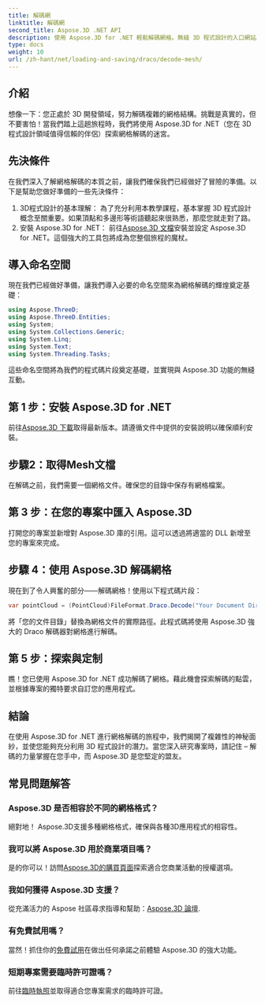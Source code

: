 ```yaml
---
title: 解碼網
linktitle: 解碼網
second_title: Aspose.3D .NET API
description: 使用 Aspose.3D for .NET 輕鬆解碼網格。無縫 3D 程式設計的入口網站。探索、客製化並提升您的專案。
type: docs
weight: 10
url: /zh-hant/net/loading-and-saving/draco/decode-mesh/
---
```

## 介紹
想像一下：您正處於 3D 開發領域，努力解碼複雜的網格結構。挑戰是真實的，但不要害怕！當我們踏上這趟旅程時，我們將使用 Aspose.3D for .NET（您在 3D 程式設計領域值得信賴的伴侶）探索網格解碼的迷宮。
## 先決條件
在我們深入了解網格解碼的本質之前，讓我們確保我們已經做好了冒險的準備。以下是幫助您做好準備的一些先決條件：
1. 3D程式設計的基本理解：
   為了充分利用本教學課程，基本掌握 3D 程式設計概念至關重要。如果頂點和多邊形等術語聽起來很熟悉，那麼您就走對了路。
2. 安裝 Aspose.3D for .NET：
   前往[Aspose.3D 文檔](https://reference.aspose.com/3d/net/)安裝並設定 Aspose.3D for .NET。這個強大的工具包將成為您整個旅程的魔杖。
## 導入命名空間
現在我們已經做好準備，讓我們導入必要的命名空間來為網格解碼的輝煌奠定基礎：
```csharp
using Aspose.ThreeD;
using Aspose.ThreeD.Entities;
using System;
using System.Collections.Generic;
using System.Linq;
using System.Text;
using System.Threading.Tasks;
```
這些命名空間將為我們的程式碼片段奠定基礎，並實現與 Aspose.3D 功能的無縫互動。
## 第 1 步：安裝 Aspose.3D for .NET
   
前往[Aspose.3D 下載](https://releases.aspose.com/3d/net/)取得最新版本。請遵循文件中提供的安裝說明以確保順利安裝。
## 步驟2：取得Mesh文檔
在解碼之前，我們需要一個網格文件。確保您的目錄中保存有網格檔案。
## 第 3 步：在您的專案中匯入 Aspose.3D
打開您的專案並新增對 Aspose.3D 庫的引用。這可以透過將適當的 DLL 新增至您的專案來完成。
## 步驟 4：使用 Aspose.3D 解碼網格
現在到了令人興奮的部分——解碼網格！使用以下程式碼片段：
```csharp
var pointCloud = (PointCloud)FileFormat.Draco.Decode("Your Document Directory" + "point_cloud_no_qp.drc");
```
將「您的文件目錄」替換為網格文件的實際路徑。此程式碼將使用 Aspose.3D 強大的 Draco 解碼器對網格進行解碼。
## 第 5 步：探索與定制
瞧！您已使用 Aspose.3D for .NET 成功解碼了網格。藉此機會探索解碼的點雲，並根據專案的獨特要求自訂您的應用程式。
## 結論
在使用 Aspose.3D for .NET 進行網格解碼的旅程中，我們揭開了複雜性的神秘面紗，並使您能夠充分利用 3D 程式設計的潛力。當您深入研究專案時，請記住 – 解碼的力量掌握在您手中，而 Aspose.3D 是您堅定的盟友。
## 常見問題解答
### Aspose.3D 是否相容於不同的網格格式？
絕對地！ Aspose.3D支援多種網格格式，確保與各種3D應用程式的相容性。
### 我可以將 Aspose.3D 用於商業項目嗎？
是的你可以！訪問[Aspose.3D的購買頁面](https://purchase.aspose.com/buy)探索適合您商業活動的授權選項。
### 我如何獲得 Aspose.3D 支援？
從充滿活力的 Aspose 社區尋求指導和幫助：[Aspose.3D 論壇](https://forum.aspose.com/c/3d/18).
### 有免費試用嗎？
當然！抓住你的[免費試用](https://releases.aspose.com/)在做出任何承諾之前體驗 Aspose.3D 的強大功能。
### 短期專案需要臨時許可證嗎？
前往[臨時執照](https://purchase.aspose.com/temporary-license/)並取得適合您專案需求的臨時許可證。